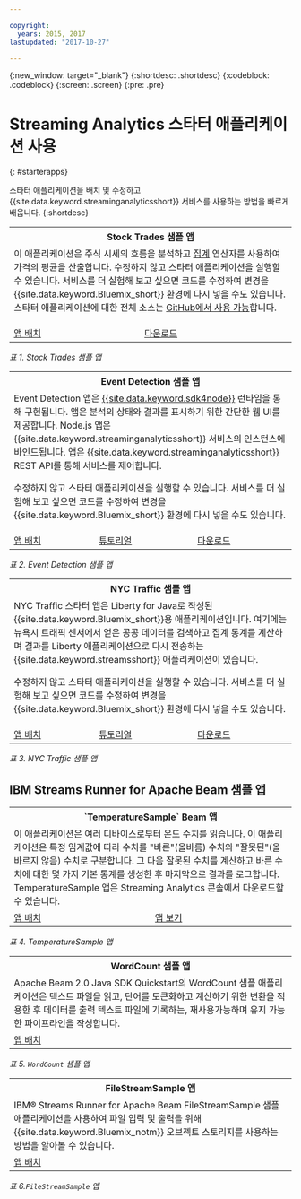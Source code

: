 ```yaml
---

copyright:
  years: 2015, 2017
lastupdated: "2017-10-27"

---
```


<!-- Attribute definitions -->
{:new_window: target="_blank"}
{:shortdesc: .shortdesc}
{:codeblock: .codeblock}
{:screen: .screen}
{:pre: .pre}

# Streaming Analytics 스타터 애플리케이션 사용
{: #starterapps}

스타터 애플리케이션을 배치 및 수정하고 {{site.data.keyword.streaminganalyticsshort}} 서비스를 사용하는 방법을 빠르게 배웁니다.
{:shortdesc}

<table summary="이 표의 첫 번째 행에는 Stock Trades 스타터 애플리케이션 설명이 들어 있습니다. 표의 두 번째 행에는 다음이 포함됩니다.
1. 첫 번째 열에는 Stock Trades 스타터 애플리케이션을 배치하는 방법에 대한 비디오 링크가 있습니다. 2. 두 번째 열에는 Stock Trades 스타터 애플리케이션을 직접 다운로드할 수 있는 링크가 있습니다.
 ">
  <tr>
    <th colspan="3">Stock Trades 샘플 앱<br></th>
  </tr>
  <tr>
    <td colspan="3">이 애플리케이션은 주식 시세의 흐름을 분석하고 <a href="https://www.ibm.com/support/knowledgecenter/SSCRJU_4.2.0/com.ibm.streams.toolkits.doc/spldoc/dita/tk$spl/op$spl.relational$Aggregate.html">집계</a> 연산자를 사용하여 가격의 평균을 산출합니다.
수정하지 않고 스타터 애플리케이션을 실행할 수 있습니다. 서비스를 더 실험해 보고 싶으면 코드를 수정하여 변경을 {{site.data.keyword.Bluemix_short}} 환경에 다시 넣을 수도 있습니다. 스타터 애플리케이션에 대한 전체 소스는 <a href="https://github.com/IBMStreams/samples/tree/master/QuickStart/TradesApp">GitHub에서 사용 가능</a>합니다.</p>
</td>
  </tr>
  <tr>
    <td><a href="https://developer.ibm.com/streamsdev/videos/getting-started-streaming-analytics-service-using-trades-starter-application/" target="_blank">앱 배치</a><br></td>
    <td><a href="https://github.com/IBMStreams/samples/raw/master/QuickStart/TradesApp/starterApp/StockTradesStarterApp.sab" target="_blank">다운로드</a></td>
  </tr>
</table>

*표 1. Stock Trades 샘플 앱*


<table summary="이 표의 첫 번째 행에는 Event Detection 샘플 애플리케이션에 대한 설명이 있습니다. 표의 두 번째 행에는 다음 내용이 있습니다.
1. 첫 번째 행에는 Event Detection 스타터 애플리케이션 배치 방법에 대한 지시사항 링크가 있습니다. 2. 두 번째 행에는 Event Detection 스타터 애플리케이션 사용 방법에 대한 튜토리얼 링크가 있습니다.">
  <tr>
    <th colspan="3">Event Detection 샘플 앱<br></th>
  </tr>
  <tr>
    <td colspan="3">Event Detection 앱은 <a href="https://console.ng.bluemix.net/catalog/starters/sdk-for-nodejs/?cm_mmc=dw-_-bluemix-_-ba-bluemix-detect-complex-events-from-data-stream-trs-_-article">{{site.data.keyword.sdk4node}}</a> 런타임을 통해 구현됩니다. 앱은 분석의 상태와 결과를 표시하기 위한 간단한 웹 UI를 제공합니다. Node.js 앱은 {{site.data.keyword.streaminganalyticsshort}} 서비스의 인스턴스에 바인드됩니다. 앱은 {{site.data.keyword.streaminganalyticsshort}} REST API를 통해 서비스를 제어합니다.
<p>수정하지 않고 스타터 애플리케이션을 실행할 수 있습니다. 서비스를 더 실험해 보고 싶으면 코드를 수정하여 변경을 {{site.data.keyword.Bluemix_short}} 환경에 다시 넣을 수도 있습니다. </p>
</td>
  </tr>
  <tr>
    <td><a href="/docs/services/StreamingAnalytics/t_starter_app_deploy.html" target="_blank">앱 배치</a><br></td>
    <td><a href="http://www.ibm.com/developerworks/library/ba-bluemix-detect-complex-events-from-data-stream-trs/index.html" target="_blank">튜토리얼</a></td>
    <td><a href="https://streams-github-samples.mybluemix.net/?get=QuickStart/EventDetection" target="_blank">다운로드</a></td>
  </tr>
</table>

*표 2. Event Detection 샘플 앱*

<table summary="이 표의 첫 번째 행에는 뉴욕 트래픽 샘플 애플리케이션에 대한 설명이 있습니다. 표의 두 번째 행에는 다음 내용이 있습니다.
1. 첫 번째 행에는 뉴욕 트래픽 샘플 애플리케이션 배치 방법에 대한 지시사항 링크가 있습니다. 2. 두 번째 행에는 뉴욕 트래픽 샘플 애플리케이션 사용 방법에 대한 튜토리얼 링크가 있습니다.">
  <tr>
    <th colspan="3">NYC Traffic 샘플 앱<br></th>
  </tr>
  <tr>
    <td colspan="3">NYC Traffic 스타터 앱은 Liberty for Java로 작성된 {{site.data.keyword.Bluemix_short}}용 애플리케이션입니다. 여기에는 뉴욕시 트래픽 센서에서 얻은 공공 데이터를 검색하고 집계 통계를 계산하며 결과를 Liberty 애플리케이션으로 다시 전송하는 {{site.data.keyword.streamsshort}} 애플리케이션이 있습니다.
<p>수정하지 않고 스타터 애플리케이션을 실행할 수 있습니다. 서비스를 더 실험해 보고 싶으면 코드를 수정하여 변경을 {{site.data.keyword.Bluemix_short}} 환경에 다시 넣을 수도 있습니다. </p>
</td>
  </tr>
  <tr>
    <td><a href="/docs/services/StreamingAnalytics/t_starter_app_deploy.html" target="_blank">앱 배치</a><br></td>
    <td><a href="https://developer.ibm.com/streamsdev/docs/bluemix-streaming-analytics-starter-application/" target="_blank">튜토리얼</a></td>
    <td><a href="https://streams-github-samples.mybluemix.net/?get=QuickStart/NYCTraffic" target="_blank">다운로드</a></td>
  </tr>
</table>

*표 3. NYC Traffic 샘플 앱*

## IBM Streams Runner for Apache Beam 샘플 앱

<table summary="이 표의 첫 번째 행에는 TemperatureSample Beam 애플리케이션이 설명되어 있습니다. 이 표의 두 번째 행에는 TemperatureSample Beam 애플리케이션을 배치하는 방법에 대한 튜토리얼의 링크가 포함되어 있습니다.
 ">
  <tr>
    <th colspan="3">`TemperatureSample` Beam 앱<br></th>
  </tr>
  <tr>
    <td colspan="3">이 애플리케이션은 여러 디바이스로부터 온도 수치를 읽습니다. 이 애플리케이션은 특정 임계값에 따라 수치를 "바른"(올바름) 수치와 "잘못된"(올바르지 않음) 수치로 구분합니다. 그 다음 잘못된 수치를 계산하고 바른 수치에 대한 몇 가지 기본 통계를 생성한 후 마지막으로 결과를 로그합니다. TemperatureSample 앱은 Streaming Analytics 콘솔에서 다운로드할 수 있습니다.
</td>
  </tr>
  <tr>
    <td><a href="https://ibmstreams.github.io/streamsx.documentation/docs/beamrunner/beamrunner-3-sample/#running-the-temperaturesample-application" target="_blank">앱 배치</a><br></td>
    <td><a href="https://ibmstreams.github.io/streamsx.documentation/docs/beamrunner/beamrunner-3-sample/#viewing-the-running-application" target="_blank">앱 보기</a></td>
  </tr>
</table>

*표 4. TemperatureSample 앱*

<table summary="이 표의 첫 번째 행에는 WordCount Beam 샘플 애플리케이션이 설명되어 있습니다. 이 표의 두 번째 행에는 WordCount 샘플 애플리케이션을 배치하는 방법에 대한 튜토리얼의 링크가 포함되어 있습니다.
 ">
  <tr>
    <th colspan="3">WordCount 샘플 앱<br></th>
  </tr>
  <tr>
    <td colspan="3">Apache Beam 2.0 Java SDK Quickstart의 WordCount 샘플 애플리케이션은 텍스트 파일을 읽고, 단어를 토큰화하고 계산하기 위한 변환을 적용한 후 데이터를 출력 텍스트 파일에 기록하는, 재사용가능하며 유지 가능한 파이프라인을 작성합니다.
</td>
  </tr>
  <tr>
    <td><a href="https://ibmstreams.github.io/streamsx.documentation/docs/beamrunner/beamrunner-3b-wordcount/" target="_blank">앱 배치</a><br></td>
  </tr>
</table>

*표 5. `WordCount` 샘플 앱*

<table summary="이 표의 첫 번째 행에는 `FileStreamSample` 샘플 애플리케이션이 설명되어 있습니다. 이 표의 두 번째 행에는 `FileStreamSample` 애플리케이션을 배치하는 방법에 대한 튜토리얼의 링크가 포함되어 있습니다.
 ">
  <tr>
    <th colspan="3">FileStreamSample 앱<br></th>
  </tr>
  <tr>
    <td colspan="3">IBM® Streams Runner for Apache Beam FileStreamSample 샘플 애플리케이션을 사용하여 파일 입력 및 출력을 위해 {{site.data.keyword.Bluemix_notm}} 오브젝트 스토리지를 사용하는 방법을 알아볼 수 있습니다.
</td>
  </tr>
  <tr>
    <td><a href="https://ibmstreams.github.io/streamsx.documentation/docs/beamrunner/beamrunner-5b-objstor/" target="_blank">앱 배치</a><br></td>
  </tr>
</table>

*표 6.`FileStreamSample` 앱*
